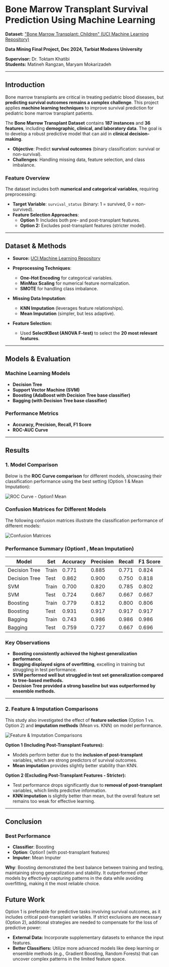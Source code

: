 # Bone Marrow Transplant Survival Prediction Using Machine Learning

**Dataset:** ["Bone Marrow Transplant: Children" (UCI Machine Learning Repository)](https://archive.ics.uci.edu/dataset/565/bone+marrow+transplant+children)  

**Data Mining Final Project, Dec 2024, Tarbiat Modares University**  

**Supervisor:** Dr. Toktam Khatibi  
**Students:** Matineh Rangzan, Maryam Mokarizadeh  

---

## Introduction  

Bone marrow transplants are critical in treating pediatric blood diseases, but **predicting survival outcomes remains a complex challenge**. This project applies **machine learning techniques** to improve survival prediction for pediatric bone marrow transplant patients.  

The **Bone Marrow Transplant Dataset** contains **187 instances** and **36 features**, including **demographic, clinical, and laboratory data**. The goal is to develop a robust predictive model that can aid in **clinical decision-making**.  

- **Objective**: Predict **survival outcomes** (binary classification: survival or non-survival).  
- **Challenges**: Handling missing data, feature selection, and class imbalance.  

### **Feature Overview**  
The dataset includes both **numerical and categorical variables**, requiring preprocessing:  

- **Target Variable**: `survival_status` (binary: 1 = survived, 0 = non-survived).  
- **Feature Selection Approaches**:  
  - **Option 1:** Includes both pre- and post-transplant features.  
  - **Option 2:** Excludes post-transplant features (stricter model).  

---

## Dataset & Methods  

- **Source:** [UCI Machine Learning Repository](https://archive.ics.uci.edu/dataset/565/bone+marrow+transplant+children)  
- **Preprocessing Techniques**:  
  - **One-Hot Encoding** for categorical variables.  
  - **MinMax Scaling** for numerical feature normalization.  
  - **SMOTE** for handling class imbalance.  

- **Missing Data Imputation**:  
  - **KNN Imputation** (leverages feature relationships).  
  - **Mean Imputation** (simpler, but less adaptive).  

- **Feature Selection:**  
  - Used **SelectKBest (ANOVA F-test)** to select the **20 most relevant features**.  

---

## Models & Evaluation  

### **Machine Learning Models**  
- **Decision Tree**  
- **Support Vector Machine (SVM)**  
- **Boosting (AdaBoost with Decision Tree base classifier)**  
- **Bagging (with Decision Tree base classifier)**  

### **Performance Metrics**  
- **Accuracy, Precision, Recall, F1 Score**  
- **ROC-AUC Curve**  

---

## Results  

### **1. Model Comparison**  
Below is the **ROC Curve comparison** for different models, showcasing their classification performance using the best setting (Option 1 & Mean Imputation):  

![ROC Curve - Option1 Mean](Images/option1_mean.png)  

### **Confusion Matrices for Different Models**  
The following confusion matrices illustrate the classification performance of different models:

![Confusion Matrices](Images/Option1-Mean_Confusion_Matrices.png)  

### **Performance Summary (Option1 , Mean Imputation)**  

| Model          | Set  | Accuracy | Precision | Recall | F1 Score |
|---------------|------|----------|-----------|--------|----------|
| Decision Tree | Train | 0.771    | 0.885     | 0.771  | 0.824    |
| Decision Tree | Test  | 0.862    | 0.900     | 0.750  | 0.818    |
| SVM           | Train | 0.700    | 0.820     | 0.785  | 0.802    |
| SVM           | Test  | 0.724    | 0.667     | 0.667  | 0.667    |
| Boosting      | Train | 0.779    | 0.812     | 0.800  | 0.806    |
| Boosting      | Test  | 0.931    | 0.917     | 0.917  | 0.917    |
| Bagging       | Train | 0.743    | 0.986     | 0.986  | 0.986    |
| Bagging       | Test  | 0.759    | 0.727     | 0.667  | 0.696    |

### **Key Observations**  
- **Boosting consistently achieved the highest generalization performance.**  
- **Bagging displayed signs of overfitting**, excelling in training but struggling in test performance.  
- **SVM performed well but struggled in test set generalization compared to tree-based methods.**  
- **Decision Tree provided a strong baseline but was outperformed by ensemble methods.**  

---

### **2. Feature & Imputation Comparisons**  
This study also investigated the effect of **feature selection** (Option 1 vs. Option 2) and **imputation methods** (Mean vs. KNN) on model performance.

![Feature & Imputation Comparisons](Images/Feature_&_Imputation_Comparisons.png) 

**Option 1 (Including Post-Transplant Features):**
- Models perform better due to the **inclusion of post-transplant** variables, which are strong predictors of survival outcomes.
- **Mean imputation** provides slightly better stability than KNN.

**Option 2 (Excluding Post-Transplant Features - Stricter):**
- Test performance drops significantly due to **removal of post-transplant** variables, which limits predictive information.
- **KNN imputation** is slightly better than mean, but the overall feature set remains too weak for effective learning. 
---

## Conclusion  

### Best Performance

- **Classifier**: Boosting  
- **Option**: Option1 (with post-transplant features)  
- **Imputer**: Mean Imputer

**Why**: Boosting demonstrated the best balance between training and testing, maintaining strong generalization and stability. It outperformed other models by effectively capturing patterns in the data while avoiding overfitting, making it the most reliable choice.

## Future Work

Option 1 is preferable for predictive tasks involving survival outcomes, as it includes critical post-transplant variables.
If strict exclusions are necessary (Option 2), additional strategies are needed to compensate for the loss of predictive power:
- **External Data:** Incorporate supplementary datasets to enhance the input features.
- **Better Classifiers:** Utilize more advanced models like deep learning or ensemble methods (e.g., Gradient Boosting, Random Forests) that can uncover complex patterns in the limited feature space.